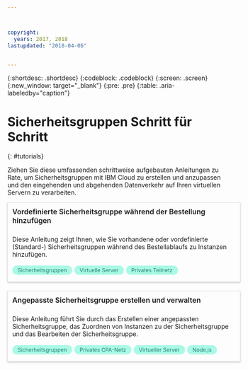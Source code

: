 ```yaml
---



copyright:
  years: 2017, 2018
lastupdated: "2018-04-06"


---
```


{:shortdesc: .shortdesc}
{:codeblock: .codeblock}
{:screen: .screen}
{:new_window: target="_blank"}
{:pre: .pre}
{:table: .aria-labeledby="caption"}

# Sicherheitsgruppen Schritt für Schritt
{: #tutorials}

Ziehen Sie diese umfassenden schrittweise aufgebauten Anleitungen zu Rate, um Sicherheitsgruppen mit IBM Cloud zu erstellen und anzupassen und den eingehenden und abgehenden Datenverkehr auf Ihren virtuellen Servern zu verarbeiten.  

<style>
    .solutionBox {
        margin: 0 10px 20px 0 !important;
        padding: 10px !important;
        width: 100% !important;
        border: 1px #dfe3e6 solid !important;
        box-shadow: 0px 2px 4px 0px rgba(0,0,0,0.2) !important;
    }
    .solutionBoxContainer {
    }
    .solutionBoxTitle {
      margin: 0rem !important;
      font-size: 16px !important;
      margin-bottom: 10px !important;
      font-weight: 600 !important;
    }
    .tag-filter.category {
        background: #aaf9e6 !important;
        color: #238070 !important;
    }
    .tag-filter {
        padding: 3px 12px !important;
        font-size: 12px !important;
        margin-right: 1px !important;
        border-radius: 10px !important;
        white-space: nowrap !important;
        line-height: 1.8rem !important;
    }
    .solutionBoxDescription {
        display:flex !important;
        flex-wrap: wrap !important;
    }
   .solutionBoxTitle a {
      text-decoration-line:none !important;
    }
    .descriptionContainer {
        flex-grow: 1 !important;
        width: 200px !important;
    }
    .architectureDiagramContainer {
        width: 300px !important;
        padding: 0 10px !important;
    }
    .architectureDiagram {
        max-height: 200px !important;
        padding: 5px !important;
    }
</style>

<div class = "solutionBox">
        <h3 id="scalable-webapp-kubernetes.html" class="solutionBoxTitle">
            <a href = "add-existing-sg.html">Vordefinierte Sicherheitsgruppe während der Bestellung hinzufügen</a>
        </h3>
        <div class="solutionBoxDescription">
            <div class="descriptionContainer">
                <p>Diese Anleitung zeigt Ihnen, wie Sie vorhandene oder vordefinierte (Standard-) Sicherheitsgruppen während des Bestellablaufs zu Instanzen hinzufügen. </p>
                    <span class="tag-filter category">Sicherheitsgruppen</span>
                    <span class="tag-filter category">Virtuelle Server</span>
                    <span class="tag-filter category">Privates Teilnetz</span>
    </div>
  </div>
  </div>

<div class = "solutionBoxContainer">
    <div class = "solutionBox">
        <h3 id="custom-security-group.html" class="solutionBoxTitle">
            <a href = "custom-security-group.html">Angepasste Sicherheitsgruppe erstellen und verwalten</a>
        </h3>
        <div class="solutionBoxDescription">
            <div class="descriptionContainer">
                <p>Diese Anleitung führt Sie durch das Erstellen einer angepassten Sicherheitsgruppe, das Zuordnen von Instanzen zu der Sicherheitsgruppe und das Bearbeiten der Sicherheitsgruppe. </p>
                 <span class="tag-filter category">Sicherheitsgruppen</span>
                 <span class="tag-filter category">Privates CPA-Netz</span>
                 <span class="tag-filter category">Virtueller Server</span>
                 <span class="tag-filter category">Node.js</span>
    </div>
 </div>
 </div>
    </div>
